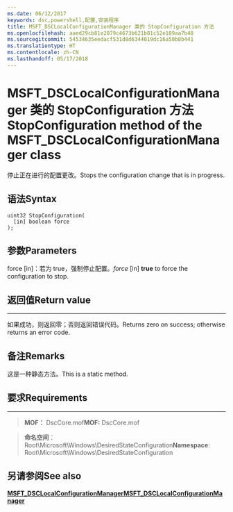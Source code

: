 ```yaml
---
ms.date: 06/12/2017
keywords: dsc,powershell,配置,安装程序
title: MSFT_DSCLocalConfigurationManager 类的 StopConfiguration 方法
ms.openlocfilehash: aaed29cb81e2079c4673b621b81c52e109aa7b48
ms.sourcegitcommit: 54534635eedacf531d8d6344019dc16a50b8b441
ms.translationtype: HT
ms.contentlocale: zh-CN
ms.lasthandoff: 05/17/2018
---
```

# <a name="stopconfiguration-method-of-the-msftdsclocalconfigurationmanager-class"></a><span data-ttu-id="7e5c9-103">MSFT_DSCLocalConfigurationManager 类的 StopConfiguration 方法</span><span class="sxs-lookup"><span data-stu-id="7e5c9-103">StopConfiguration method of the MSFT_DSCLocalConfigurationManager class</span></span>

<span data-ttu-id="7e5c9-104">停止正在进行的配置更改。</span><span class="sxs-lookup"><span data-stu-id="7e5c9-104">Stops the configuration change that is in progress.</span></span>

<a name="syntax"></a><span data-ttu-id="7e5c9-105">语法</span><span class="sxs-lookup"><span data-stu-id="7e5c9-105">Syntax</span></span>
------

```mof
uint32 StopConfiguration(
  [in] boolean force
);
```

<a name="parameters"></a><span data-ttu-id="7e5c9-106">参数</span><span class="sxs-lookup"><span data-stu-id="7e5c9-106">Parameters</span></span>
----------

<span data-ttu-id="7e5c9-107">force \[in\]：若为 true，强制停止配置。</span><span class="sxs-lookup"><span data-stu-id="7e5c9-107">*force* \[in\] **true** to force the configuration to stop.</span></span>

## <a name="return-value"></a><span data-ttu-id="7e5c9-108">返回值</span><span class="sxs-lookup"><span data-stu-id="7e5c9-108">Return value</span></span>
------------

<span data-ttu-id="7e5c9-109">如果成功，则返回零；否则返回错误代码。</span><span class="sxs-lookup"><span data-stu-id="7e5c9-109">Returns zero on success; otherwise returns an error code.</span></span>

## <a name="remarks"></a><span data-ttu-id="7e5c9-110">备注</span><span class="sxs-lookup"><span data-stu-id="7e5c9-110">Remarks</span></span>

<span data-ttu-id="7e5c9-111">这是一种静态方法。</span><span class="sxs-lookup"><span data-stu-id="7e5c9-111">This is a static method.</span></span>

## <a name="requirements"></a><span data-ttu-id="7e5c9-112">要求</span><span class="sxs-lookup"><span data-stu-id="7e5c9-112">Requirements</span></span>
------------
><span data-ttu-id="7e5c9-113">**MOF：** DscCore.mof</span><span class="sxs-lookup"><span data-stu-id="7e5c9-113">**MOF:** DscCore.mof</span></span>

><span data-ttu-id="7e5c9-114">**命名空间**：Root\Microsoft\Windows\DesiredStateConfiguration</span><span class="sxs-lookup"><span data-stu-id="7e5c9-114">**Namespace**: Root\Microsoft\Windows\DesiredStateConfiguration</span></span>


## <a name="see-also"></a><span data-ttu-id="7e5c9-115">另请参阅</span><span class="sxs-lookup"><span data-stu-id="7e5c9-115">See also</span></span>


[<span data-ttu-id="7e5c9-116">**MSFT_DSCLocalConfigurationManager**</span><span class="sxs-lookup"><span data-stu-id="7e5c9-116">**MSFT_DSCLocalConfigurationManager**</span></span>](msft-dsclocalconfigurationmanager.md)
